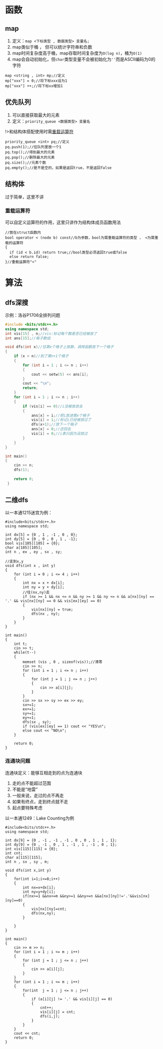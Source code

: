# 函数

## map

1. 定义：`map <下标类型 , 数据类型> 变量名;`
2. map类似于桶 ， 但可以统计字符串和负数
3. map时间复杂度高于桶，map存取时间复杂度为`O(log n)`，桶为`O(1)`
4. map会自动初始化，但`char`类型变量不会被初始化为`''`而是ASCII编码为0的字符

```c_cpp
map <string , int> mp;//定义
mp["xxx"] = 0;//将下标xxx设为1
mp["xxx"] ++;//将下标xx增加1
```

## 优先队列

1. 可以直接获取最大的元素
2. 定义：`priority_queue <数据类型> 变量名`

!>和结构体搭配使用时需[重载运算符](/?id=重载运算符)

```c_cpp
priority_queue <int> pq;//定义
pq.push(1);//往队列里放一个1
pq.top();//得到最大的元素
pq.pop();//删除最大的元素
pq.size();//元素个数
pq.empty();//是不是空的，如果是返回true，不是返回false
```

## 结构体

过于简单，这里不讲

### 重载运算符

可以自定义运算符的作用，这里只讲作为结构体成员函数用法

```c_cpp
//放在struct函数内
bool operator < (node b) const//b为参数，bool为需重载运算符的类型 ， <为需重载的运算符
{
  if (id < b.id) return true;//bool类型必须返回true或false
  else return false;
}//重载运算符"<"
```

# 算法

## dfs深搜

示例：洛谷P1706全排列问题

```cpp
#include <bits/stdc++.h>
using namespace std;
int vis[15] , n;//vis:标记每个数是否已经被放了
int ans[15];//格子数组

void dfs(int x)//往第x个格子上放数，调用函数放下一个格子
{
	if (x > n)//到了第n+1个格子
	{
		for (int i = 1 ; i <= n ; i++)
		{
			cout << setw(5) << ans[i];
		}
		cout << "\n";
		return;
	}
	for (int i = 1 ; i <= n ; i++)
	{
		if (vis[i] == 0)//i没被放进去
		{
			ans[x] = i;//把i放进第x个格子
			vis[i] = 1;//标记i已经被放过了
			dfs(x+1);//放下一个格子
			ans[x] = 0;//还回去
			vis[i] = 0;//i表只因为没放过
		}
	}
}

int main()
{
	cin >> n;
	dfs(1);
	
	return 0;
 }
```

## 二维dfs

以一本通1215迷宫为例：

```c_cpp
#include<bits/stdc++.h> 
using namespace std;

int dx[5] = {0 , 1 , -1 , 0 , 0};
int dy[5] = {0 , 0 , 0 , 1 , -1};
bool vis[105][105] = {0};
char a[105][105];
int n , ex , ey , sx , sy;

//走到x,y
void dfs(int x , int y)
{
	for (int i = 0 ; i <= 4 ; i++)
	{
		int nx = x + dx[i];
		int ny = y + dy[i];
		//往(nx,ny)走
		if (nx >= 1 && nx <= n && ny >= 1 && ny <= n && a[nx][ny] == '.' && vis[nx][ny] == 0 && vis[ex][ey] == 0)
		{
			vis[nx][ny] = true;
			dfs(nx , ny);
		}
	}
}

int main()
{
	int t;
	cin >> t;
	while(t--)
	{
		memset (vis , 0 , sizeof(vis));//清零
		cin >> n;
		for (int i = 1 ; i <= n ; i++)
		{
			for (int j = 1 ; j <= n ; j++)
			{
				cin >> a[i][j];
			}
		}
		cin >> sx >> sy >> ex >> ey;
		sx+=1;
		ex+=1;
		sy+=1;
		ey+=1;
		dfs(sx , sy);
		if (vis[ex][ey] == 1) cout << "YES\n";
		else cout << "NO\n";
	}
	
	return 0;
}
```

### 连通块问题

连通块定义：能够互相走到的点为连通块

1. 走的点不能超过范围
2. 不能是“地雷”
3. 一般来说，走过的点不再走
4. 如果有终点，走到终点就不走
5. 起点要特殊考虑

以一本通1249：Lake Counting为例

```c_cpp
#include<bits/stdc++.h> 
using namespace std;

int dx[9] = {0 , -1 , -1 , -1 , 0 , 0 , 1 , 1 , 1};
int dy[9] = {0 , -1 , 0 , 1 , -1 , 1 , -1 , 0 , 1};
int vis[115][115] = {0};
int cnt;
char a[115][115];
int n , sx , sy , m;

void dfs(int x,int y)
{ 
	for(int i=1;i<=8;i++)
	{ 
		int nx=x+dx[i];
		int ny=y+dy[i];
		if(nx>=1 &&nx<=m &&ny>=1 &&ny<=n &&a[nx][ny]!='.'&&vis[nx][ny]==0)
		{ 
			vis[nx][ny]=cnt;
			dfs(nx,ny);
		}
	
	} 
} 

int main()
{
	cin >> m >> n;
	for (int i = 1 ; i <= m ; i++)
	{
		for (int j = 1 ; j <= n ; j++)
		{
			cin >> a[i][j];	
		}	
	}
	for (int i = 1 ; i <= m ; i++)
	{
		for(int  j = 1 ; j <= n ; j++)
		{
			if (a[i][j] != '.' && vis[i][j] == 0)
			{
				cnt++;
				vis[i][j] = cnt;
				dfs(i,j);
			}
		}	
	}
	cout << cnt; 
	return 0;
}
```

<!--PC版-->
<div id="SOHUCS" ></div>
<script charset="utf-8" type="text/javascript" src="https://cy-cdn.kuaizhan.com/upload/changyan.js" ></script>
<script type="text/javascript">
window.changyan.api.config({
appid: 'cywsnJFBv',
conf: 'prod_ae9aa65be3a3304559fb105d4866d3f0'
});
</script>